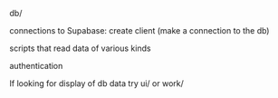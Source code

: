 db/

connections to Supabase: create client (make a connection to the db)

scripts that read data of various kinds

authentication

If looking for display of db data try ui/  or work/